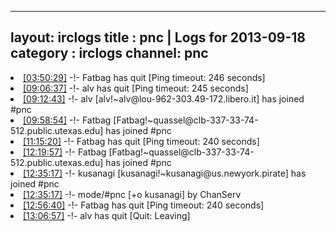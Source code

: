 
---
layout: irclogs
title : pnc | Logs for 2013-09-18
category : irclogs
channel: pnc
---
<li class="logitem"><a href="#03:50:29" name="03:50:29" class="time">[03:50:29]</a> -!- <span class="quit">Fatbag</span> has quit [Ping timeout: 246 seconds] </li>
<li class="logitem"><a href="#09:06:37" name="09:06:37" class="time">[09:06:37]</a> -!- <span class="quit">alv</span> has quit [Ping timeout: 245 seconds] </li>
<li class="logitem"><a href="#09:12:43" name="09:12:43" class="time">[09:12:43]</a> -!- <span class="join">alv</span> [alv!~alv@lou-962-303.49-172.libero.it] has joined #pnc </li>
<li class="logitem"><a href="#09:58:54" name="09:58:54" class="time">[09:58:54]</a> -!- <span class="join">Fatbag</span> [Fatbag!~quassel@clb-337-33-74-512.public.utexas.edu] has joined #pnc </li>
<li class="logitem"><a href="#11:15:20" name="11:15:20" class="time">[11:15:20]</a> -!- <span class="quit">Fatbag</span> has quit [Ping timeout: 240 seconds] </li>
<li class="logitem"><a href="#12:19:57" name="12:19:57" class="time">[12:19:57]</a> -!- <span class="join">Fatbag</span> [Fatbag!~quassel@clb-337-33-74-512.public.utexas.edu] has joined #pnc </li>
<li class="logitem"><a href="#12:35:17" name="12:35:17" class="time">[12:35:17]</a> -!- <span class="join">kusanagi</span> [kusanagi!~kusanagi@us.newyork.pirate] has joined #pnc </li>
<li class="logitem"><a href="#12:35:17" name="12:35:17" class="time">[12:35:17]</a> -!- mode/<span class="mode">#pnc</span> [+o kusanagi] by ChanServ </li>
<li class="logitem"><a href="#12:56:40" name="12:56:40" class="time">[12:56:40]</a> -!- <span class="quit">Fatbag</span> has quit [Ping timeout: 240 seconds] </li>
<li class="logitem"><a href="#13:06:57" name="13:06:57" class="time">[13:06:57]</a> -!- <span class="quit">alv</span> has quit [Quit: Leaving] </li>


